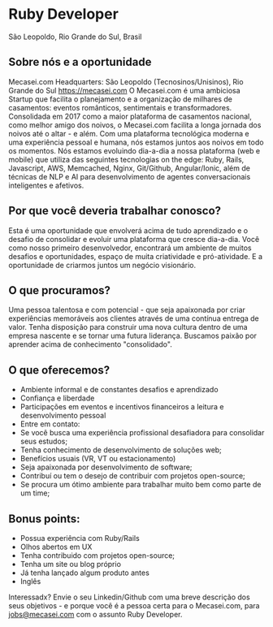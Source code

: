 # Ruby Developer
São Leopoldo, Rio Grande do Sul, Brasil

## Sobre nós e a oportunidade
Mecasei.com
Headquarters: São Leopoldo (Tecnosinos/Unisinos), Rio Grande do Sul
https://mecasei.com
O Mecasei.com é uma ambiciosa Startup que facilita o planejamento e a organização de milhares de casamentos: eventos românticos, sentimentais e transformadores. Consolidada em 2017 como a maior plataforma de casamentos nacional, como melhor amigo dos noivos, o Mecasei.com facilita a longa jornada dos noivos até o altar - e além. Com uma plataforma tecnológica moderna e uma experiência pessoal e humana, nós estamos juntos aos noivos em todo os momentos.
Nós estamos evoluindo dia-a-dia a nossa plataforma (web e mobile) que utiliza das seguintes tecnologias on the edge: Ruby, Rails, Javascript, AWS, Memcached, Nginx, Git/Github, Angular/Ionic, além de técnicas de NLP e AI para desenvolvimento de agentes conversacionais inteligentes e afetivos.

## Por que você deveria trabalhar conosco?
Esta é uma oportunidade que envolverá acima de tudo aprendizado e o desafio de consolidar e evoluir uma plataforma que cresce dia-a-dia. Você como nosso primeiro desenvolvedor, encontrará um ambiente de muitos desafios e oportunidades, espaço de muita criatividade e pró-atividade. E a oportunidade de criarmos juntos um negócio visionário. 

## O que procuramos?
Uma pessoa talentosa e com potencial - que seja apaixonada por criar experiências memoráveis aos clientes através de uma contínua entrega de valor. Tenha disposição para construir uma nova cultura dentro de uma empresa nascente e se tornar uma futura liderança. Buscamos paixão por aprender acima de conhecimento "consolidado".

## O que oferecemos?
- Ambiente informal e de constantes desafios e aprendizado
- Confiança e liberdade
- Participações em eventos e incentivos financeiros a leitura e desenvolvimento pessoal
- Entre em contato:
- Se você busca uma experiência profissional desafiadora para consolidar seus estudos;
- Tenha conhecimento de desenvolvimento de soluções web;
- Benefícios usuais (VR, VT ou estacionamento)
- Seja apaixonada por desenvolvimento de software;
- Contribuí ou tem o desejo de contribuir com projetos open-source;
- Se procura um ótimo ambiente para trabalhar muito bem como parte de um time;

## Bonus points:
- Possua experiência com Ruby/Rails
- Olhos abertos em UX
- Tenha contribuido com projetos open-source;
- Tenha um site ou blog próprio
- Já tenha lançado algum produto antes
- Inglês

Interessadx? Envie o seu Linkedin/Github com uma breve descrição dos seus objetivos - e porque você é a pessoa certa para o Mecasei.com, para jobs@mecasei.com com o assunto Ruby Developer.
